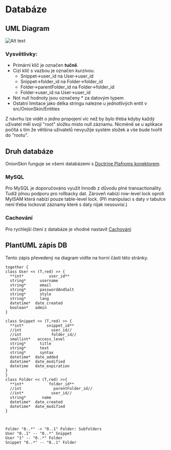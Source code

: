 # Databáze
## UML Diagram
![Alt text](http://www.plantuml.com/plantuml/png/ZPB1ReCm38RlUGghfoqQPRjELQLT-WBTpiWbBeiK4fIuMwkfxxuKmX1Gf74X-7Di_jzcLn5_aeSVKHeC0Jv2_DXiuE7zoPDwXEqs8W0fjMK9mtEAUOLMKaOOs6jRoG5Oh6aQfngrcGQRsFBRUVLcrHuDJt7WYvaLCcYh65F8nBecsHsBqbDygKWEpXb2Uqj7LMihhYA9srlTDCJ_q1Uwp5vXdaSCCDUVvtVfqHary52ZCQa-bYM5K1ZwefaRh7akb-ayz-LY6SztJ42bMWkcyTefVTGZ10dHkT4UMRkRJzTarAxz_x5FTzVWJ-Y2JN72dYplHdwqQNB9pP5IIAkqFEr5gN7gGYGXg-VrMguWsxQdbrKI-0hxqw6J44Ix-GbdMNybhKoY8zJL4FrIzJsoSOzV)
### Vysvětlivky:
 * Primární klíč je označen **tučně**.
 * Cizí klíč s vazbou je označen *kurzívou*.
   * Snippet->user_id na User->user_id
   * Snippet->folder_id na Folder->folder_id
   * Folder->parentFolder_id na Folder->folder_id
   * Folder->user_id na User->user_id
 * Not null hodnoty jsou označeny * za datovým typem
 * Ostatní limitace jako délka stringu nalezne u jednotlivých entit v src/OnionSkin/Entities

Z návrhu lze vidět o jedno propojení víc než by bylo třeba kdyby každý uživatel měl svojí "root" složku místo null záznamu. Nicméně se u aplikace počítá s tím že většina uživatelů nevyužije systém složek a vše bude tvořit do "rootu".

## Druh databáze
OnionSkin funguje se všemi databázemi s [Doctrine Plafroms konektorem](http://docs.doctrine-project.org/projects/doctrine-dbal/en/latest/reference/platforms.html).
### MySQL
Pro MySQL je doporučováno využít Innodb z důvodu plné transactionality. Tudíž plnou podporu pro rollbacky dat. Zároveň nabízí row-level lock oproti MyISAM která nabízí pouze table-level lock. (Při manipulaci s daty v tabulce není třeba lockovat záznamy které s daty nijak nesouvisí.)

### Cachování
Pro rychlejší čtení z databáze je vhodné nastavit [Cachování](http://docs.doctrine-project.org/projects/doctrine-orm/en/latest/reference/caching.html)

## PlantUML zápis DB
Tento zápis převedený na diagram vidíte na horní části této stránky.
```plantuml
together {
class User << (T,red) >> {
  **int*           user_id**
  string*      username
  string*      email
  string*      passwordAndSalt
  string*      style
  string*      lang
  datetime*  date_created
  boolean*   admin
}

class Snippet << (T,red) >> {
  **int*          snippet_id**
  //int             user_id//
  //int             folder_id//
  smallint*   access_level
  string*      title
  string*      text
  string*      syntax
  datetime*  date_added
  datetime*  date_modified
  datetime   date_expiration
}
}
class Folder << (T,red) >>{
  **int*           folder_id**
  //int              parentFolder_id//
  //int*            user_id//
  string*       name
  datetime*  date_created
  datetime*  date_modified
}



Folder "0..*" -> "0..1" Folder: Subfolders
User "0..1" -- "0..*" Snippet
User "1" -- "0..*" Folder
Snippet "0..*" -- "0..1" Folder
```